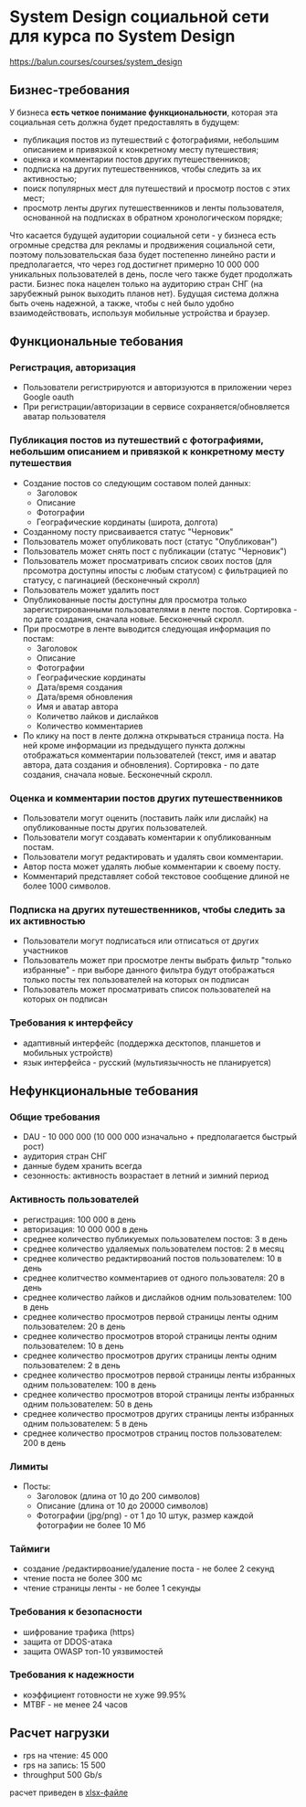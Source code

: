 # System Design социальной сети для курса по System Design

https://balun.courses/courses/system_design

## Бизнес-требования

У бизнеса **есть четкое понимание функциональности**, которая эта социальная сеть должна будет предоставлять в будущем:

- публикация постов из путешествий с фотографиями, небольшим описанием и привязкой к конкретному месту путешествия;
- оценка и комментарии постов других путешественников;
- подписка на других путешественников, чтобы следить за их активностью;
- поиск популярных мест для путешествий и просмотр постов с этих мест;
- просмотр ленты других путешественников и ленты пользователя, основанной на подписках в обратном хронологическом порядке;

Что касается будущей аудитории социальной сети - у бизнеса есть огромные средства для рекламы и продвижения социальной сети, поэтому пользовательская база будет постепенно линейно расти и предполагается, что через год достигнет примерно 10 000 000 уникальных пользователей в день, после чего также будет продолжать расти. Бизнес пока нацелен  только на аудиторию стран СНГ (на зарубежный рынок выходить планов нет). Будущая система должна быть очень надежной, а также, чтобы с ней было удобно взаимодействовать, используя мобильные устройства и браузер.

## Функциональные тебования

### Регистрация, авторизация
  - Пользователи регистрируются и авторизуются в приложении через Google oauth
  - При регистрации/авторизации в сервисе сохраняется/обновляется аватар пользователя

### Публикация постов из путешествий с фотографиями, небольшим описанием и привязкой к конкретному месту путешествия
  - Создание постов со следующим составом полей данных:
    - Заголовок 
    - Описание 
    - Фотографии
    - Географические кординаты (широта, долгота)
  - Созданному посту присваивается статус "Черновик"
  - Пользователь может опубликовать пост (статус "Опубликован")
  - Пользователь может снять пост с публикации (статус "Черновик")
  - Пользователь может просматривать спсиок своих постов (для прсомотра доступны ипосты с любым статусом) с фильтрацией по статусу, с пагинацией (бесконечный скролл)
  - Пользователь может удалить пост
  - Опубликованные посты доступны для просмотра только зарегистрированными пользователями в ленте постов. Сортировка - по дате создания, сначала новые. Бесконечный скролл.
  - При просмотре в ленте выводится следующая информация по постам:
     - Заголовок
     - Описание 
     - Фотографии 
     - Географические кординаты
     - Дата/время создания
     - Дата/время обновления
     - Имя и аватар автора
     - Количетво лайков и дислайков
     - Количество комментариев
  - По клику на пост в ленте должна открываться страница поста. На ней кроме информации из предыдущего пункта должны отображаться комментарии пользователей (текст, имя и аватар автора, дата создания и обновления). Сортировка - по дате создания, сначала новые. Бесконечный скролл.
      

### Оценка и комментарии постов других путешественников
  - Пользователи могут оценить (поставить лайк или дислайк) на опубликованные посты других пользователей.
  - Пользователи могут создавать коментарии к опубликованным постам.
  - Пользователи могут редактировать и удалять свои комментарии.
  - Автор поста может удалять любые комментарии к своему посту.
  - Комментарий представляет собой текстовое сообщение длиной не более 1000 символов.

### Подписка на других путешественников, чтобы следить за их активностью
 - Пользователи могут подписаться или отписаться от других участников
 - Пользователь может при просмотре ленты выбрать фильтр "только избранные" - при выборе данного фильтра будут отображаться только посты тех пользователей на которых он подписан
 - Пользователь может просматривать список пользователей на которых он подписан

### Требования к интерфейсу
 - адаптивный интерфейс (поддержка десктопов, планшетов и мобильных устройств)
 - язык интерфейса - русский (мультиязычность не планируется)

## Нефункциональные тебования

### Общие требования
 - DAU - 10 000 000 (10 000 000 изначально + предполагается быстрый рост)
 - аудитория стран СНГ
 - данные будем хранить всегда
 - сезонность: активность возрастает в летний и зимний период

### Активность пользователей
 - регистрация: 100 000 в день
 - авторизация: 10 000 000 в день
 - среднее количество публикуемых пользователем постов: 3 в день
 - среднее количество удаляемых пользователем постов: 2 в месяц
 - среднее количество редактирвоаний постов пользователем: 10 в день
 - среднее колитчество комментариев от одного пользователя: 20 в день
 - среднее количество лайков и дислайков одним пользователем: 100 в день
 - среднее количество просмотров первой страницы ленты одним пользователем: 20 в день
 - среднее количество просмотров второй страницы ленты одним пользователем: 10 в день
 - среднее количество просмотров других страницы ленты одним пользователем: 2 в день
 - среднее количество просмотров первой страницы ленты избранных одним пользователем: 100 в день
 - среднее количество просмотров второй страницы ленты избранных одним пользователем: 50 в день
 - среднее количество просмотров других страницы ленты избранных одним пользователем: 5 в день
 - среднее количество просмотров страниц постов пользователем: 200 в день

### Лимиты
 -  Посты:
       - Заголовок (длина от 10 до 200 символов)
       - Описание (длина от 10 до 20000 символов)
       - Фотографии (jpg/png) - от 1 до 10 штук, размер каждой фотографии не более 10 Мб

### Таймиги
 - создание /редактирвоание/удаление поста - не более 2 секунд
 - чтение поста не более 300 мс
 - чтение страницы ленты  - не более 1 секунды 

### Требования к безопасности
 - шифрование трафика (https)
 - защита от DDOS-атака
 - защита OWASP топ-10 уязвимостей

### Требования к надежности
 - коэффициент готовности не хуже 99.95%
 - MTBF - не менее 24 часов

## Расчет нагрузки
 - rps на чтение: 45 000
 - rps на запись: 15 500
 - throughput 500 Gb/s

расчет приведен в [xlsx-файле](load-calc.xlsx)